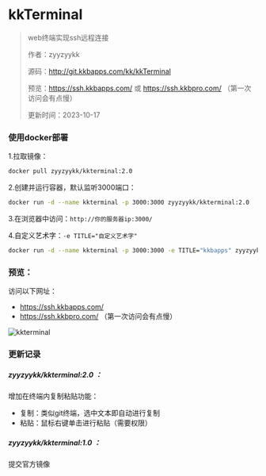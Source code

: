 # kkTerminal

> web终端实现ssh远程连接
>
> 作者：zyyzyykk
>
> 源码：http://git.kkbapps.com/kk/kkTerminal
>
> 预览：https://ssh.kkbapps.com/	或	https://ssh.kkbpro.com/	（第一次访问会有点慢）
>
> 更新时间：2023-10-17

### 使用docker部署

1.拉取镜像：

```sh
docker pull zyyzyykk/kkterminal:2.0
```

2.创建并运行容器，默认监听3000端口：

```sh
docker run -d --name kkterminal -p 3000:3000 zyyzyykk/kkterminal:2.0
```

3.在浏览器中访问：`http://你的服务器ip:3000/`

4.自定义艺术字：`-e TITLE="自定义艺术字"`

```sh
docker run -d --name kkterminal -p 3000:3000 -e TITLE="kkbapps" zyyzyykk/kkterminal:2.0
```

### 预览：

访问以下网址：

- https://ssh.kkbapps.com/
- https://ssh.kkbpro.com/     （第一次访问会有点慢）

![kkterminal](https://img.kkbapps.com/kkterminal-show.png)

### 更新记录

##### zyyzyykk/kkterminal:2.0 ：

增加在终端内复制粘贴功能：

- 复制：类似git终端，选中文本即自动进行复制
- 粘贴：鼠标右键单击进行粘贴（需要权限）

##### zyyzyykk/kkterminal:1.0 ：

提交官方镜像

